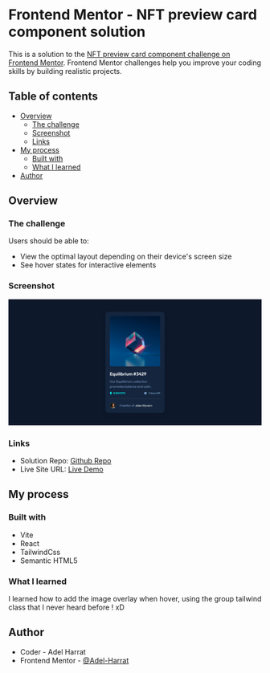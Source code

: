 # Frontend Mentor - NFT preview card component solution

This is a solution to the [NFT preview card component challenge on Frontend Mentor](https://www.frontendmentor.io/challenges/nft-preview-card-component-SbdUL_w0U). Frontend Mentor challenges help you improve your coding skills by building realistic projects.

## Table of contents

- [Overview](#overview)
  - [The challenge](#the-challenge)
  - [Screenshot](#screenshot)
  - [Links](#links)
- [My process](#my-process)
  - [Built with](#built-with)
  - [What I learned](#what-i-learned)
- [Author](#author)

## Overview

### The challenge

Users should be able to:

- View the optimal layout depending on their device's screen size
- See hover states for interactive elements

### Screenshot

![](./screenshot.png)

### Links

- Solution Repo: [Github Repo](https://github.com/Adel-Harrat/FM-NFT-preview-card-component)
- Live Site URL: [Live Demo](https://fm-nft-preview-card-component-red.vercel.app/)

## My process

### Built with

- Vite
- React
- TailwindCss
- Semantic HTML5

### What I learned

I learned how to add the image overlay when hover, using the group tailwind class that I never heard before ! xD

## Author

- Coder - Adel Harrat
- Frontend Mentor - [@Adel-Harrat](https://www.frontendmentor.io/profile/yourusername)
